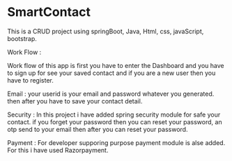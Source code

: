 # SmartContact
This is a CRUD project using springBoot, Java, Html, css, javaScript, bootstrap.

Work Flow :

Work flow of this app is first you have to enter the Dashboard and you have to sign up for see your saved contact
and if you are a new user then you have to register.

Email : 
your userid is your email and password whatever you generated.
then after you have to save your contact detail.

Security : 
In this project i have added spring security module for safe your contact.
if you forget your password then you can reset your password, an otp send to your email then after you can reset your password.

Payment :
For developer supporing purpose payment module is alse added.
For this i have used Razorpayment.
